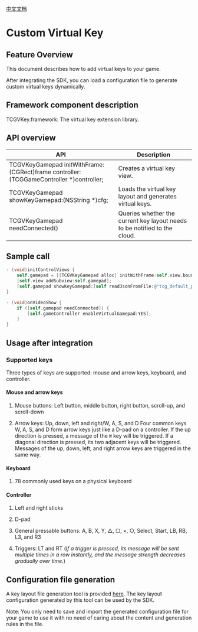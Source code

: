 [中文文档](自定义虚拟按键.md)
# Custom Virtual Key

## Feature Overview

This document describes how to add virtual keys to your game.

After integrating the SDK, you can load a configuration file to generate custom virtual keys dynamically.


## Framework component description

TCGVKey.framework: The virtual key extension library.

## API overview

| API | Description |
| ------------------------------------------------------------ | ------------------------ |
| TCGVKeyGamepad initWithFrame:(CGRect)frame controller:(TCGGameController *)controller;      | Creates a virtual key view. |
| TCGVKeyGamepad showKeyGamepad:(NSString *)cfg; | Loads the virtual key layout and generates virtual keys.   |
| TCGVKeyGamepad needConnected()                               | Queries whether the current key layout needs to be notified to the cloud.     |


## Sample call

```objectivec
- (void)initControlViews {
    self.gamepad = [[TCGVKeyGamepad alloc] initWithFrame:self.view.bounds controller:self.gameController];
    [self.view addSubview:self.gamepad];
    [self.gamepad showKeyGamepad:[self readJsonFromFile:@"tcg_default_ps4"]];
}

- (void)onVideoShow {
    if ([self.gamepad needConnected]) {
        [self.gameController enableVirtualGamepad:YES];
    }
}
```

## Usage after integration


### Supported keys

Three types of keys are supported: mouse and arrow keys, keyboard, and controller.

#### Mouse and arrow keys

1. Mouse buttons: Left button, middle button, right button, scroll-up, and scroll-down

2. Arrow keys: Up, down, left and right/W, A, S, and D
    Four common keys W, A, S, and D form arrow keys just like a D-pad on a controller. If the up direction is pressed, a message of the `W` key will be triggered. If a diagonal direction is pressed, its two adjacent keys will be triggered.
    Messages of the up, down, left, and right arrow keys are triggered in the same way.

#### Keyboard

1. 78 commonly used keys on a physical keyboard

#### Controller

1. Left and right sticks 

2. D-pad

3. General pressable buttons: A, B, X, Y, △, ☐, ×, ○, Select, Start, LB, RB, L3, and R3

4. Triggers: LT and RT (*If a trigger is pressed, its message will be sent multiple times in a row instantly, and the message strength decreases gradually over time.*)

## Configuration file generation

A key layout file generation tool is provided [here](https://github.com/tencentyun/cloudgame-android-sdk/blob/master/TOOLS/vktool-release.apk). The key layout configuration generated by this tool can be used by the SDK.

Note: You only need to save and import the generated configuration file for your game to use it with no need of caring about the content and generation rules in the file.

